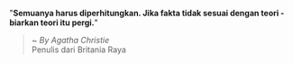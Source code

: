 "**Semuanya harus diperhitungkan. Jika fakta tidak sesuai dengan teori - biarkan teori itu pergi.**"

> ~ _By Agatha Christie_  
Penulis dari Britania Raya
